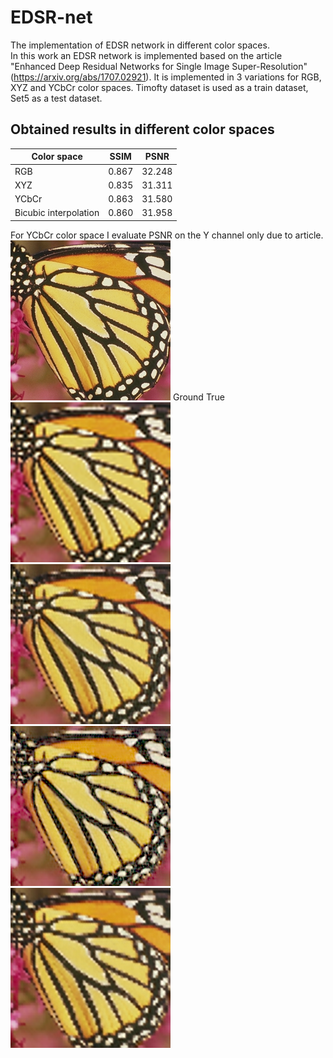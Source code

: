 # EDSR-net
The implementation of EDSR network in different color spaces.  
In this work an EDSR network is implemented based on the article "Enhanced Deep Residual Networks for Single Image Super-Resolution" (https://arxiv.org/abs/1707.02921). It is implemented in 3 variations for RGB, XYZ and YCbCr color spaces. Timofty dataset is used as a train dataset, Set5 as a test dataset.
## Obtained results in different color spaces
| Color space           | SSIM  | PSNR   |
| ----------------------| ------| -------|
| RGB                   | 0.867 | 32.248 |
| XYZ                   | 0.835 | 31.311 |
| YCbCr                 | 0.863 | 31.580 |
| Bicubic interpolation | 0.860 | 31.958 |

For YCbCr color space I evaluate PSNR on the Y channel only due to article.  
![picture](https://github.com/SofiaBlinova/EDSR-net/blob/master/Results/butterfly_GT.png?raw=true "Ground True")   Ground True
![Alt text](https://github.com/SofiaBlinova/EDSR-net/blob/master/Results/butterfly_bicubic.png?raw=true "Bicubic interpolation")
![Alt text](https://github.com/SofiaBlinova/EDSR-net/blob/master/Results/butterfly_EDSR_RGB.png?raw=true "EDSR RGB")
![Alt text](https://github.com/SofiaBlinova/EDSR-net/blob/master/Results/butterfly_EDSR_XYZ.png?raw=true "EDSR XYZ")
![Alt text](https://github.com/SofiaBlinova/EDSR-net/blob/master/Results/butterfly_EDSR_YCbCr.png?raw=true "EDSR YCbCr")
